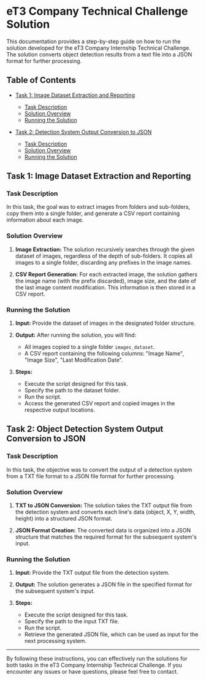 # eT3 Company Technical Challenge Solution

This documentation provides a step-by-step guide on how to run the solution developed for the eT3 Company Internship Technical Challenge. The solution converts object detection results from a text file into a JSON format for further processing.

## Table of Contents
- [Task 1: Image Dataset Extraction and Reporting](#task-1-image-dataset-extraction-and-reporting)
  - [Task Description](#task-description)
  - [Solution Overview](#solution-overview)
  - [Running the Solution](#running-the-solution)

- [Task 2: Detection System Output Conversion to JSON](#task-2-object-detection-system-output-conversion-to-json)
  - [Task Description](#task-description-1)
  - [Solution Overview](#solution-overview-1)
  - [Running the Solution](#running-the-solution-1)

## Task 1: Image Dataset Extraction and Reporting

### Task Description

In this task, the goal was to extract images from folders and sub-folders, copy them into a single folder, and generate a CSV report containing information about each image.

### Solution Overview

1. **Image Extraction:** The solution recursively searches through the given dataset of images, regardless of the depth of sub-folders. It copies all images to a single folder, discarding any prefixes in the image names.

2. **CSV Report Generation:** For each extracted image, the solution gathers the image name (with the prefix discarded), image size, and the date of the last image content modification. This information is then stored in a CSV report.

### Running the Solution

1. **Input:** Provide the dataset of images in the designated folder structure.

2. **Output:** After running the solution, you will find:
   - All images copied to a single folder `images_dataset`.
   - A CSV report containing the following columns: "Image Name", "Image Size", "Last Modification Date".

3. **Steps:**
   - Execute the script designed for this task.
   - Specify the path to the dataset folder.
   - Run the script.
   - Access the generated CSV report and copied images in the respective output locations.

## Task 2: Object Detection System Output Conversion to JSON

### Task Description

In this task, the objective was to convert the output of a detection system from a TXT file format to a JSON file format for further processing.

### Solution Overview

1. **TXT to JSON Conversion:** The solution takes the TXT output file from the detection system and converts each line's data (object, X, Y, width, height) into a structured JSON format.

2. **JSON Format Creation:** The converted data is organized into a JSON structure that matches the required format for the subsequent system's input.

### Running the Solution

1. **Input:** Provide the TXT output file from the detection system.

2. **Output:** The solution generates a JSON file in the specified format for the subsequent system's input.

3. **Steps:**
   - Execute the script designed for this task.
   - Specify the path to the input TXT file.
   - Run the script.
   - Retrieve the generated JSON file, which can be used as input for the next processing system.

---

By following these instructions, you can effectively run the solutions for both tasks in the eT3 Company Internship Technical Challenge. If you encounter any issues or have questions, please feel free to contact.